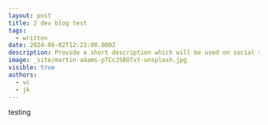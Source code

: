 ```yaml
---
layout: post
title: 2 dev blog test
tags:
  - written
date: 2024-06-02T12:23:00.000Z
description: Provide a short description which will be used on social share cards
image: _site/martin-adams-pTCcJSBOTxY-unsplash.jpg
visible: true
authors:
  - vc
  - jk
---
```

testing
